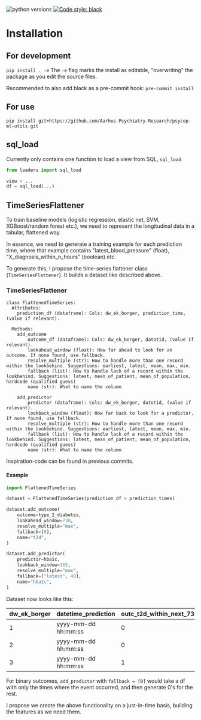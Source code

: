 ![python versions](https://img.shields.io/badge/Python-%3E=3.7-blue)
[![Code style: black](https://img.shields.io/badge/Code%20Style-Black-black)](https://black.readthedocs.io/en/stable/the_black_code_style/current_style.html)

# Installation
## For development
`pip install . -e`
The `-e` flag marks the install as editable, "overwriting" the package as you edit the source files.

Recommended to also add black as a pre-commit hook:
`pre-commit install`

## For use
`pip install git+https://github.com/Aarhus-Psychiatry-Research/psycop-ml-utils.git`

## sql_load

Currently only contains one function to load a view from SQL, `sql_load`

```py 
from loaders import sql_load

view = ...
df = sql_load(...)
```

## TimeSeriesFlattener
To train baseline models (logistic regression, elastic net, SVM, XGBoost/random forest etc.), we need to represent the longitudinal data in a tabular, flattened way. 

In essence, we need to generate a training example for each prediction time, where that example contains "latest_blood_pressure" (float), "X_diagnosis_within_n_hours" (boolean) etc.

To generate this, I propose the time-series flattener class (`TimeSeriesFlattener`). It builds a dataset like described above.

### TimeSeriesFlattener
```
class FlattenedTimeSeries:
  Attributes:
    prediction_df (dataframe): Cols: dw_ek_borger, prediction_time, (value if relevant).

  Methods:
    add_outcome
        outcome_df (dataframe): Cols: dw_ek_borger, datotid, (value if relevant).
        lookahead_window (float): How far ahead to look for an outcome. If none found, use fallback.
        resolve_multiple (str): How to handle more than one record within the lookbehind. Suggestions: earliest, latest, mean, max, min.
        fallback (list): How to handle lack of a record within the lookbehind. Suggestions: latest, mean_of_patient, mean_of_population, hardcode (qualified guess)
        name (str): What to name the column
    
    add_predictor
        predictor (dataframe): Cols: dw_ek_borger, datotid, (value if relevant).
        lookback_window (float): How far back to look for a predictor. If none found, use fallback.
        resolve_multiple (str): How to handle more than one record within the lookbehind. Suggestions: earliest, latest, mean, max, min.
        fallback (list): How to handle lack of a record within the lookbehind. Suggestions: latest, mean_of_patient, mean_of_population, hardcode (qualified guess)
        name (str): What to name the column
```

Inspiration-code can be found in previous commits.

#### Example
```python
import FlattenedTimeSeries

dataset = FlattenedTimeSeries(prediction_df = prediction_times)

dataset.add_outcome(
    outcome=type_2_diabetes,
    lookahead_window=730,
    resolve_multiple="max",
    fallback=[0],
    name="t2d",
)

dataset.add_predictor(
    predictor=hba1c,
    lookback_window=365,
    resolve_multiple="max",
    fallback=["latest", 40],
    name="hba1c",
)
```

Dataset now looks like this:

| dw_ek_borger | datetime_prediction | outc_t2d_within_next_730_days | pred_max_hba1c_within_prev_365_days |
|--------------|---------------------|-------------------------------|-------------------------------------|
| 1            | yyyy-mm-dd hh:mm:ss | 0                             | 48                                  |
| 2            | yyyy-mm-dd hh:mm:ss | 0                             | 40                                  |
| 3            | yyyy-mm-dd hh:mm:ss | 1                             | 44                                  |


For binary outcomes, `add_predictor` with `fallback = [0]` would take a df with only the times where the event occurred, and then generate 0's for the rest. 

I propose we create the above functionality on a just-in-time basis, building the features as we need them.